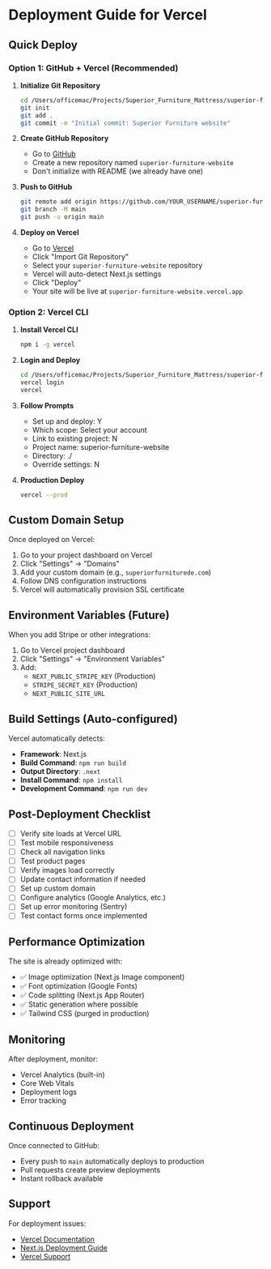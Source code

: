 # Deployment Guide for Vercel

## Quick Deploy

### Option 1: GitHub + Vercel (Recommended)

1. **Initialize Git Repository**
   ```bash
   cd /Users/officemac/Projects/Superior_Furniture_Mattress/superior-furniture-website
   git init
   git add .
   git commit -m "Initial commit: Superior Furniture website"
   ```

2. **Create GitHub Repository**
   - Go to [GitHub](https://github.com/new)
   - Create a new repository named `superior-furniture-website`
   - Don't initialize with README (we already have one)

3. **Push to GitHub**
   ```bash
   git remote add origin https://github.com/YOUR_USERNAME/superior-furniture-website.git
   git branch -M main
   git push -u origin main
   ```

4. **Deploy on Vercel**
   - Go to [Vercel](https://vercel.com/new)
   - Click "Import Git Repository"
   - Select your `superior-furniture-website` repository
   - Vercel will auto-detect Next.js settings
   - Click "Deploy"
   - Your site will be live at `superior-furniture-website.vercel.app`

### Option 2: Vercel CLI

1. **Install Vercel CLI**
   ```bash
   npm i -g vercel
   ```

2. **Login and Deploy**
   ```bash
   cd /Users/officemac/Projects/Superior_Furniture_Mattress/superior-furniture-website
   vercel login
   vercel
   ```

3. **Follow Prompts**
   - Set up and deploy: Y
   - Which scope: Select your account
   - Link to existing project: N
   - Project name: superior-furniture-website
   - Directory: ./
   - Override settings: N

4. **Production Deploy**
   ```bash
   vercel --prod
   ```

## Custom Domain Setup

Once deployed on Vercel:

1. Go to your project dashboard on Vercel
2. Click "Settings" → "Domains"
3. Add your custom domain (e.g., `superiorfurniturede.com`)
4. Follow DNS configuration instructions
5. Vercel will automatically provision SSL certificate

## Environment Variables (Future)

When you add Stripe or other integrations:

1. Go to Vercel project dashboard
2. Click "Settings" → "Environment Variables"
3. Add:
   - `NEXT_PUBLIC_STRIPE_KEY` (Production)
   - `STRIPE_SECRET_KEY` (Production)
   - `NEXT_PUBLIC_SITE_URL`

## Build Settings (Auto-configured)

Vercel automatically detects:
- **Framework**: Next.js
- **Build Command**: `npm run build`
- **Output Directory**: `.next`
- **Install Command**: `npm install`
- **Development Command**: `npm run dev`

## Post-Deployment Checklist

- [ ] Verify site loads at Vercel URL
- [ ] Test mobile responsiveness
- [ ] Check all navigation links
- [ ] Test product pages
- [ ] Verify images load correctly
- [ ] Update contact information if needed
- [ ] Set up custom domain
- [ ] Configure analytics (Google Analytics, etc.)
- [ ] Set up error monitoring (Sentry)
- [ ] Test contact forms once implemented

## Performance Optimization

The site is already optimized with:
- ✅ Image optimization (Next.js Image component)
- ✅ Font optimization (Google Fonts)
- ✅ Code splitting (Next.js App Router)
- ✅ Static generation where possible
- ✅ Tailwind CSS (purged in production)

## Monitoring

After deployment, monitor:
- Vercel Analytics (built-in)
- Core Web Vitals
- Deployment logs
- Error tracking

## Continuous Deployment

Once connected to GitHub:
- Every push to `main` automatically deploys to production
- Pull requests create preview deployments
- Instant rollback available

## Support

For deployment issues:
- [Vercel Documentation](https://vercel.com/docs)
- [Next.js Deployment Guide](https://nextjs.org/docs/deployment)
- [Vercel Support](https://vercel.com/support)
